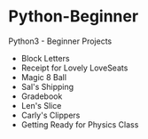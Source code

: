 # Python-Beginner
Python3 - Beginner Projects
- Block Letters
- Receipt for Lovely LoveSeats
- Magic 8 Ball
- Sal's Shipping
- Gradebook
- Len's Slice
- Carly's Clippers
- Getting Ready for Physics Class